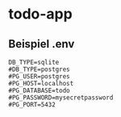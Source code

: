 # todo-app

## Beispiel .env

```
DB_TYPE=sqlite
#DB_TYPE=postgres
#PG_USER=postgres
#PG_HOST=localhost
#PG_DATABASE=todo
#PG_PASSWORD=mysecretpassword
#PG_PORT=5432
```